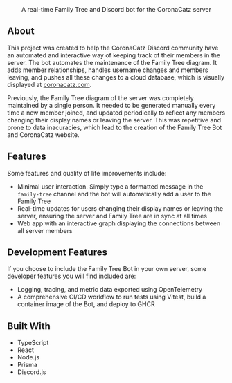 <div align="center">
A real-time Family Tree and Discord bot for the CoronaCatz server
</div>

## About

This project was created to help the CoronaCatz Discord community have an automated and interactive way of keeping track of their members in the server. The bot automates the maintenance of the Family Tree diagram. It adds member relationships, handles username changes and members leaving, and pushes all these changes to a cloud database, which is visually displayed at [coronacatz.com](https://coronacatz.com).

Previously, the Family Tree diagram of the server was completely maintained by a single person. It needed to be generated manually every time a new member joined, and updated periodically to reflect any members changing their display names or leaving the server. This was repetitive and prone to data inacuracies, which lead to the creation of the Family Tree Bot and CoronaCatz website.

## Features

Some features and quality of life improvements include:
* Minimal user interaction. Simply type a formatted message in the `family-tree` channel and the bot will automatically add a user to the Family Tree
* Real-time updates for users changing their display names or leaving the server, ensuring the server and Family Tree are in sync at all times
* Web app with an interactive graph displaying the connections between all server members

## Development Features

If you choose to include the Family Tree Bot in your own server, some developer features you will find included are:
* Logging, tracing, and metric data exported using OpenTelemetry
* A comprehensive CI/CD workflow to run tests using Vitest, build a container image of the Bot, and deploy to GHCR

## Built With
* TypeScript
* React
* Node.js
* Prisma
* Discord.js
